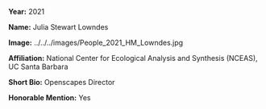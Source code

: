 **Year:** 2021

**Name:** Julia Stewart Lowndes

**Image:** ../../../images/People_2021_HM_Lowndes.jpg

**Affiliation:** National Center for Ecological Analysis and Synthesis (NCEAS), UC Santa Barbara

**Short Bio:** Openscapes Director

**Honorable Mention:** Yes

